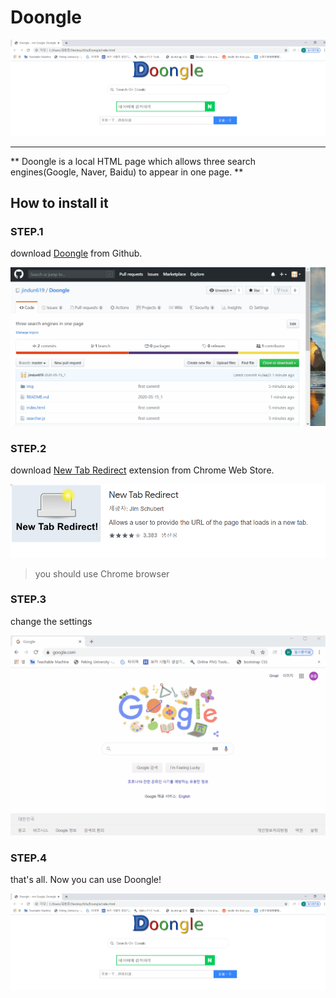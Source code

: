 # Doongle

![pic4](img/4.png)

---

** Doongle is a local HTML page which allows three search engines(Google, Naver, Baidu) to appear in one page. **

## How to install it

### STEP.1

download [Doongle](https://github.com/jindun619/Doongle) from Github.

![pic1](img/1.gif)

### STEP.2

download [New Tab Redirect](https://chrome.google.com/webstore/detail/new-tab-redirect/icpgjfneehieebagbmdbhnlpiopdcmna) extension from Chrome Web Store.

![pic2](img/2.png)

> you should use Chrome browser

### STEP.3

change the settings

![pic3](img/3.gif)

### STEP.4

that's all. Now you can use Doongle!

![pic4](img/4.png)
